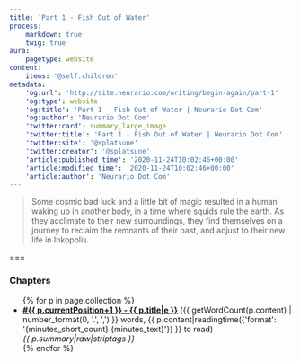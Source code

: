 ```yaml
---
title: 'Part 1 - Fish Out of Water'
process:
    markdown: true
    twig: true
aura:
    pagetype: website
content:
    items: '@self.children'
metadata:
    'og:url': 'http://site.neurario.com/writing/begin-again/part-1'
    'og:type': website
    'og:title': 'Part 1 - Fish Out of Water | Neurario Dot Com'
    'og:author': 'Neurario Dot Com'
    'twitter:card': summary_large_image
    'twitter:title': 'Part 1 - Fish Out of Water | Neurario Dot Com'
    'twitter:site': '@splatsune'
    'twitter:creator': '@splatsune'
    'article:published_time': '2020-11-24T10:02:46+00:00'
    'article:modified_time': '2020-11-24T10:02:46+00:00'
    'article:author': 'Neurario Dot Com'
---
```


>Some cosmic bad luck and a little bit of magic resulted in a human waking up in another body, in a time where squids rule the earth. As they acclimate to their new surroundings, they find themselves on a journey to reclaim the remnants of their past, and adjust to their new life in Inkopolis.

===

### Chapters

<ul>
{% for p in page.collection %}
    <li><strong><a href="{{ p.url|e }}">#{{ p.currentPosition+1 }} - {{ p.title|e }}</a></strong>
        ({{ getWordCount(p.content) | number_format(0, '.', ',') }} words, {{ p.content|readingtime({'format': '{minutes_short_count} {minutes_text}'}) }} to read)<br />
        <em>{{ p.summary|raw|striptags }}</em>
    </li>
{% endfor %}
</ul>